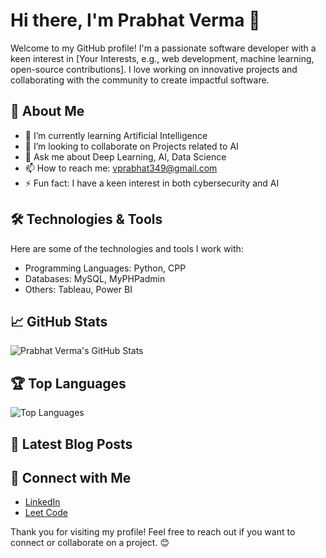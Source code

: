 # Hi there, I'm Prabhat Verma 👋

Welcome to my GitHub profile! I'm a passionate software developer with a keen interest in [Your Interests, e.g., web development, machine learning, open-source contributions]. I love working on innovative projects and collaborating with the community to create impactful software.

## 🚀 About Me

- 🌱 I’m currently learning Artificial Intelligence
- 👯 I’m looking to collaborate on Projects related to AI
- 💬 Ask me about Deep Learning, AI, Data Science
- 📫 How to reach me: vprabhat349@gmail.com
- ⚡ Fun fact: I have a keen interest in both cybersecurity and AI
## 🛠️ Technologies & Tools

Here are some of the technologies and tools I work with:

- Programming Languages: Python, CPP
- Databases: MySQL, MyPHPadmin
- Others: Tableau, Power BI

## 📈 GitHub Stats

![Prabhat Verma's GitHub Stats](https://github-readme-stats.vercel.app/api?username=PrabhatVerma007&show_icons=true&theme=radical)

## 🏆 Top Languages

![Top Languages](https://github-readme-stats.vercel.app/api/top-langs/?username=PrabhatVerma007&layout=compact&theme=radical)

## 📝 Latest Blog Posts

## 🔗 Connect with Me

- [LinkedIn](https://www.linkedin.com/in/prabhatverma007/)
- [Leet Code](https://leetcode.com/u/PrabhatVerma007/)

Thank you for visiting my profile! Feel free to reach out if you want to connect or collaborate on a project. 😊
